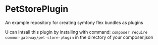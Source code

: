 # PetStorePlugin
An example repository for creating symfony flex bundles as plugins

U can intsall this plugin by installing with command: `composer require common-gateway/pet-store-plugin` in the directory of your composer.json
